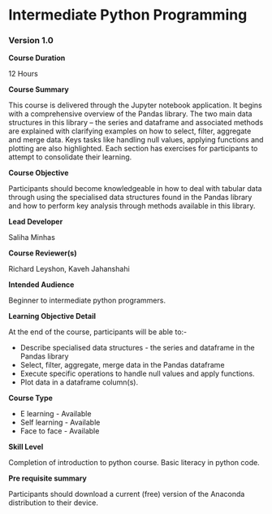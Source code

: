 # Intermediate Python Programming

### Version 1.0 

**Course Duration**

12 Hours

**Course Summary** 

This course is delivered through the Jupyter notebook application. 
It begins with a comprehensive overview of the Pandas library. The two main data structures in
this library – the series and dataframe and associated methods are explained with clarifying examples
on how to select, filter, aggregate and merge data. Keys tasks like handling null values, 
applying functions and plotting are also highlighted.  Each section has exercises for participants 
to attempt to consolidate their learning.

**Course Objective**

Participants should become knowledgeable in how to
deal with tabular data through using the specialised data structures found in the Pandas library and how to perform key analysis through methods available in this library.


**Lead Developer**

Saliha Minhas

**Course Reviewer(s)**

Richard Leyshon,
Kaveh Jahanshahi

**Intended Audience**

Beginner to intermediate python programmers.

**Learning Objective Detail**

At the end of the course, participants will be able to:-

* Describe specialised data structures - the series and dataframe in the Pandas library
* Select, filter, aggregate, merge data in the Pandas dataframe
* Execute specific operations to handle null values and apply functions.
* Plot data in a dataframe column(s).


**Course Type** 

* E learning - Available 
* Self learning - Available
* Face to face - Available

**Skill Level**

Completion of introduction to python course. Basic literacy in python code.

**Pre requisite summary** 

Participants should download a current (free) version of the Anaconda distribution to their device.



